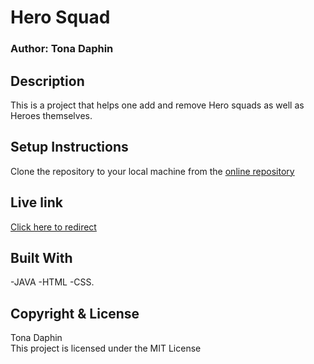 # Hero Squad
### Author: Tona Daphin
## Description
This is a project that helps one add and remove Hero squads as well as Heroes themselves.

## Setup Instructions

Clone the repository to your local machine from the 
[online repository](https://github.com/tonadaphin/Hero_Squad.git)

## Live link

[Click here to redirect](https://github.com/tonadaphin/Hero_Squad.git)

## Built With

-JAVA
-HTML
-CSS.

## Copyright & License

Tona Daphin <br>
This project is licensed under the MIT License 


